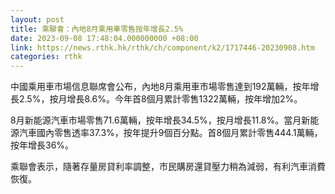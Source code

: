 ```yaml
---
layout: post
title: 乘聯會：內地8月乘用車零售按年增長2.5%
date: 2023-09-08 17:48:04.000000000 +08:00
link: https://news.rthk.hk/rthk/ch/component/k2/1717446-20230908.htm
categories: rthk
---
```


中國乘用車市場信息聯席會公布，內地8月乘用車市場零售達到192萬輛，按年增長2.5%，按月增長8.6%。今年首8個月累計零售1322萬輛，按年增加2%。

8月新能源汽車市場零售71.6萬輛，按年增長34.5%，按月增長11.8%。當月新能源汽車國內零售透率37.3%，按年提升9個百分點。首8個月累計零售444.1萬輛，按年增長36%。

乘聯會表示，隨著存量房貸利率調整，市民購房還貸壓力稍為減弱，有利汽車消費恢復。
